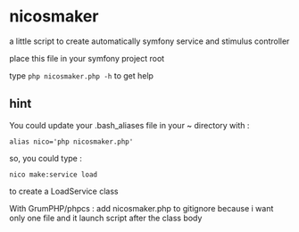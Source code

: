 # nicosmaker

a little script to create automatically symfony service and stimulus controller

place this file in your symfony project root

type
`php nicosmaker.php -h`
to get help

## hint

You could update your .bash_aliases file in your ~ directory with :

`alias nico='php nicosmaker.php'`

so, you could type :

`nico make:service load`

to create a LoadService class

With GrumPHP/phpcs :
add nicosmaker.php to gitignore because i want only one file and it launch
 script after the class body
